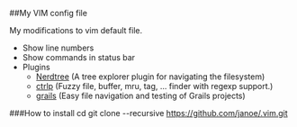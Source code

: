 ##My VIM config file

My modifications to vim default file.

* Show line numbers
* Show commands in status bar
* Plugins
    * [Nerdtree](http://www.vim.org/scripts/script.php?script_id=1658) (A tree explorer plugin for navigating the filesystem)
    * [ctrlp](http://www.vim.org/scripts/script.php?script_id=3736) (Fuzzy file, buffer, mru, tag, ... finder with regexp support.) 
    * [grails](http://www.vim.org/scripts/script.php?script_id=3120) (Easy file navigation and testing of Grails projects)

###How to install
	cd
	git clone --recursive https://github.com/janoe/.vim.git 

